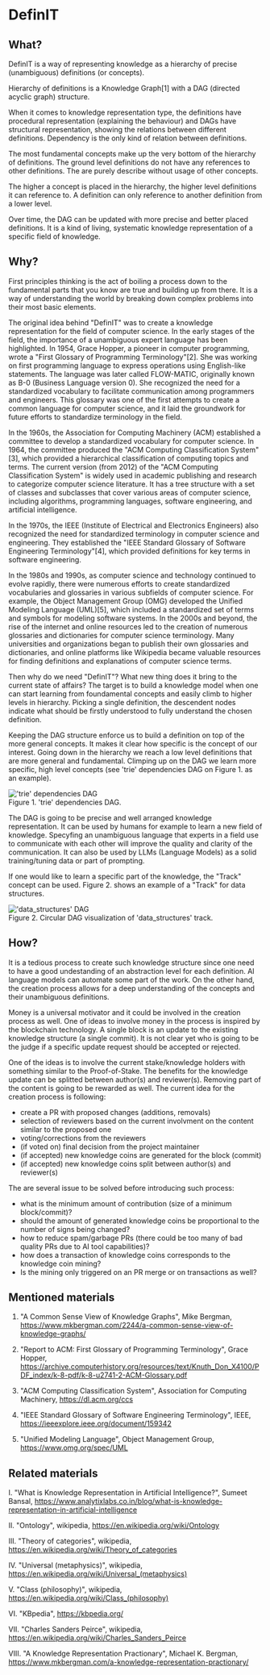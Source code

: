 # DefinIT

## What?

DefinIT is a way of representing knowledge as a hierarchy of precise (unambiguous) definitions (or concepts).

Hierarchy of definitions is a Knowledge Graph[1] with a DAG (directed acyclic graph) structure.

When it comes to knowledge representation type, the definitions have procedural 
representation (explaining the behaviour) and DAGs have structural representation, 
showing the relations between different definitions. Dependency is the only kind of relation
between definitions.

The most fundamental concepts make up the very bottom of the hierarchy of definitions. 
The ground level definitions do not have any references to other definitions. 
The are purely describe without usage of other concepts. 

The higher a concept is placed in the hierarchy, the higher level definitions it can reference to. 
A definition can only reference to another definition from a lower level. 

Over time, the DAG can be updated with more precise and better placed definitions. 
It is a kind of living, systematic knowledge representation of a specific field of knowledge.

## Why?

First principles thinking is the act of boiling a process down to the 
fundamental parts that you know are true and building up from there.
It is a way of understanding the world by breaking down complex problems into their most basic elements.

The original idea behind "DefinIT" was to create a knowledge representation for the field of computer science. 
In the early stages of the field, the importance of a unambiguous expert language has been highlighted. 
In 1954, Grace Hopper, a pioneer in computer programming, wrote a "First Glossary of Programming Terminology"[2].
She was working on first programming language to express operations using English-like statements. The language was later called FLOW-MATIC, originally known as B-0 (Business Language version 0). She recognized the need for a standardized vocabulary
to facilitate communication among programmers and engineers.
This glossary was one of the first attempts to create a common language for computer science,
and it laid the groundwork for future efforts to standardize terminology in the field.

In the 1960s, the Association for Computing Machinery (ACM) established a committee to develop a standardized vocabulary for computer science.
In 1964, the committee produced the "ACM Computing Classification System"[3], which provided a hierarchical classification of computing topics and terms.
The current version (from 2012) of the "ACM Computing Classification System" is widely used in academic publishing and research to categorize computer science literature. It has a tree structure with a set of classes and subclasses that cover various areas of computer science, including algorithms, programming languages, software engineering, and artificial intelligence.

In the 1970s, the IEEE (Institute of Electrical and Electronics Engineers) also recognized the need for standardized terminology in computer science and engineering.
They established the "IEEE Standard Glossary of Software Engineering Terminology"[4], which provided definitions for key terms in software engineering.

In the 1980s and 1990s, as computer science and technology continued to evolve rapidly,
there were numerous efforts to create standardized vocabularies and glossaries in various subfields of computer science.
For example, the Object Management Group (OMG) developed the Unified Modeling Language (UML)[5],
which included a standardized set of terms and symbols for modeling software systems.
In the 2000s and beyond, the rise of the internet and online resources led to the creation of numerous glossaries and dictionaries for computer science terminology.
Many universities and organizations began to publish their own glossaries and dictionaries,
and online platforms like Wikipedia became valuable resources for finding definitions and explanations of computer science terms.

Then why do we need "DefinIT"? What new thing does it bring to the current state of affairs? The target is to build a knowledge model when one can start learning from 
foundamental concepts and easily climb to higher levels in hierarchy. 
Picking a single definition, the descendent nodes indicate what should be 
firstly understood to fully understand the chosen definition.

Keeping the DAG structure enforce us to build a definition on top of the more general concepts. 
It makes it clear how specific is the concept of our interest. 
Going down in the hierarchy we reach a low level definitions that are more general and fundamental. 
Climping up on the DAG we learn more specific, high level concepts 
(see 'trie' dependencies DAG on Figure 1. as an example).

!['trie' dependencies DAG](./dag_definition_trie.png)  
Figure 1. 'trie' dependencies DAG.

The DAG is going to be precise and well arranged knowledge representation. 
It can be used by humans for example to learn a new field of knowledge.
Specyfing an unambiguous language that experts in a field use to communicate with each other 
will improve the quality and clarity of the communication.
It can also be used by LLMs (Language Models) as a solid training/tuning data or part of prompting.

If one would like to learn a specific part of the knowledge,
the "Track" concept can be used. Figure 2. shows an example of a "Track" for data structures.

!['data_structures' DAG](./dag_track_data_structures.png)  
Figure 2. Circular DAG visualization of 'data_structures' track.

## How?

It is a tedious process to create such knowledge structure since one need to have 
a good undestanding of an abstraction level for each definition. 
AI language models can automate some part of the work. 
On the other hand, the creation process allows for a deep understanding 
of the concepts and their unambiguous definitions.

Money is a universal motivator and it could be involved in the creation process as well. 
One of ideas to involve money in the process is inspired by the blockchain technology. 
A single block is an update to the existing knowledge structure (a single commit). 
It is not clear yet who is going to be the judge if a specific update request 
should be accepted or rejected.

One of the ideas is to involve the current stake/knowledge holders 
with something similar to the Proof-of-Stake. 
The benefits for the knowledge update can be splitted between author(s) and reviewer(s). 
Removing part of the content is going to be rewarded as well. 
The current idea for the creation process is following:

- create a PR with proposed changes (additions, removals)
- selection of reviewers based on the current involvment on the content similar to the proposed one
- voting/corrections from the reviewers
- (if voted on) final decision from the project maintainer
- (if accepted) new knowledge coins are generated for the block (commit)
- (if accepted) new knowledge coins split between author(s) and reviewer(s)

The are several issue to be solved before introducing such process:
- what is the minimum amount of contribution (size of a minimum block/commit)?
- should the amount of generated knowledge coins be proportional to the number of signs being changed? 
- how to reduce spam/garbage PRs (there could be too many of bad quality PRs due to AI tool capabilities)?
- how does a transaction of knowledge coins corresponds to the knowledge coin mining?
- Is the mining only triggered on an PR merge or on transactions as well?

## Mentioned materials

1. "A Common Sense View of Knowledge Graphs", Mike Bergman, https://www.mkbergman.com/2244/a-common-sense-view-of-knowledge-graphs/

2. "Report to ACM: First Glossary of Programming Terminology", Grace Hopper, https://archive.computerhistory.org/resources/text/Knuth_Don_X4100/PDF_index/k-8-pdf/k-8-u2741-2-ACM-Glossary.pdf

3. "ACM Computing Classification System", Association for Computing Machinery, https://dl.acm.org/ccs

4. "IEEE Standard Glossary of Software Engineering Terminology", IEEE, https://ieeexplore.ieee.org/document/159342

5. "Unified Modeling Language", Object Management Group, https://www.omg.org/spec/UML

## Related materials

I. "What is Knowledge Representation in Artificial Intelligence?", 
Sumeet Bansal, https://www.analytixlabs.co.in/blog/what-is-knowledge-representation-in-artificial-intelligence

II. "Ontology", wikipedia, https://en.wikipedia.org/wiki/Ontology

III. "Theory of categories", wikipedia, https://en.wikipedia.org/wiki/Theory_of_categories

IV. "Universal (metaphysics)", wikipedia, https://en.wikipedia.org/wiki/Universal_(metaphysics)

V. "Class (philosophy)", wikipedia, https://en.wikipedia.org/wiki/Class_(philosophy)

VI. "KBpedia", https://kbpedia.org/

VII. "Charles Sanders Peirce", wikipedia, https://en.wikipedia.org/wiki/Charles_Sanders_Peirce

VIII. "A Knowledge Representation Practionary", Michael K. Bergman, https://www.mkbergman.com/a-knowledge-representation-practionary/

